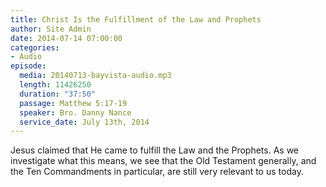 ```yaml
---
title: Christ Is the Fulfillment of the Law and Prophets
author: Site Admin
date: 2014-07-14 07:00:00
categories:
- Audio
episode:
  media: 20140713-bayvista-audio.mp3
  length: 11426250
  duration: "37:50"
  passage: Matthew 5:17-19
  speaker: Bro. Danny Nance
  service_date: July 13th, 2014
---
```

Jesus claimed that He came to fulfill the Law and the Prophets. As we investigate what this means, we see that the Old Testament generally, and the Ten Commandments in particular, are still very relevant to us today.